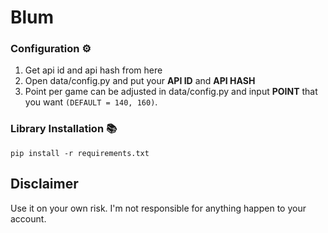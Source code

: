 # Blum

### Configuration ⚙️
1. Get api id and api hash from here
2. Open data/config.py and put your **API ID** and **API HASH**
3. Point per game can be adjusted in data/config.py and input **POINT** that you want `(DEFAULT = 140, 160)`. 

### Library Installation 📚
`pip install -r requirements.txt`

## Disclaimer
Use it on your own risk. I'm not responsible for anything happen to your account.
